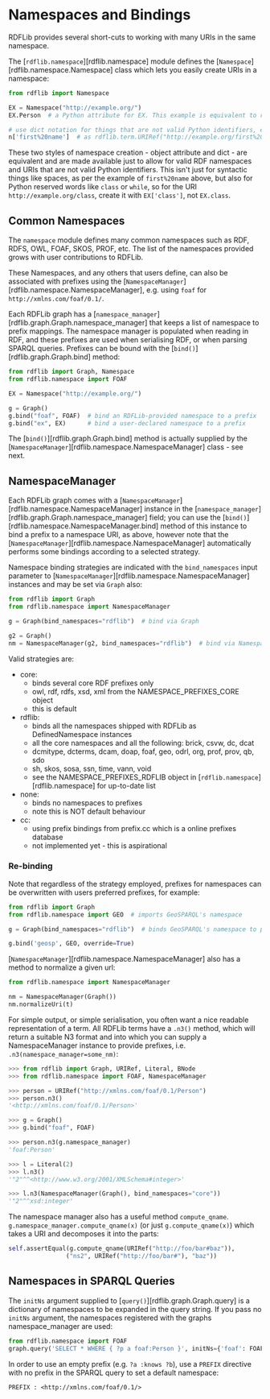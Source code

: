 # Namespaces and Bindings

RDFLib provides several short-cuts to working with many URIs in the same namespace.

The [`rdflib.namespace`][rdflib.namespace] module defines the [`Namespace`][rdflib.namespace.Namespace] class which lets you easily create URIs in a namespace:

```python
from rdflib import Namespace

EX = Namespace("http://example.org/")
EX.Person  # a Python attribute for EX. This example is equivalent to rdflib.term.URIRef("http://example.org/Person")

# use dict notation for things that are not valid Python identifiers, e.g.:
n['first%20name']  # as rdflib.term.URIRef("http://example.org/first%20name")
```

These two styles of namespace creation - object attribute and dict - are equivalent and are made available just to allow for valid RDF namespaces and URIs that are not valid Python identifiers. This isn't just for syntactic things like spaces, as per the example of `first%20name` above, but also for Python reserved words like `class` or `while`, so for the URI `http://example.org/class`, create it with `EX['class']`, not `EX.class`.

## Common Namespaces

The `namespace` module defines many common namespaces such as RDF, RDFS, OWL, FOAF, SKOS, PROF, etc. The list of the namespaces provided grows with user contributions to RDFLib.

These Namespaces, and any others that users define, can also be associated with prefixes using the [`NamespaceManager`][rdflib.namespace.NamespaceManager], e.g. using `foaf` for `http://xmlns.com/foaf/0.1/`.

Each RDFLib graph has a [`namespace_manager`][rdflib.graph.Graph.namespace_manager] that keeps a list of namespace to prefix mappings. The namespace manager is populated when reading in RDF, and these prefixes are used when serialising RDF, or when parsing SPARQL queries. Prefixes can be bound with the [`bind()`][rdflib.graph.Graph.bind] method:

```python
from rdflib import Graph, Namespace
from rdflib.namespace import FOAF

EX = Namespace("http://example.org/")

g = Graph()
g.bind("foaf", FOAF)  # bind an RDFLib-provided namespace to a prefix
g.bind("ex", EX)      # bind a user-declared namespace to a prefix
```


The [`bind()`][rdflib.graph.Graph.bind] method is actually supplied by the [`NamespaceManager`][rdflib.namespace.NamespaceManager] class - see next.

## NamespaceManager

Each RDFLib graph comes with a [`NamespaceManager`][rdflib.namespace.NamespaceManager] instance in the [`namespace_manager`][rdflib.graph.Graph.namespace_manager] field; you can use the [`bind()`][rdflib.namespace.NamespaceManager.bind] method of this instance to bind a prefix to a namespace URI, as above, however note that the [`NamespaceManager`][rdflib.namespace.NamespaceManager] automatically performs some bindings according to a selected strategy.

Namespace binding strategies are indicated with the `bind_namespaces` input parameter to [`NamespaceManager`][rdflib.namespace.NamespaceManager] instances and may be set via `Graph` also:

```python
from rdflib import Graph
from rdflib.namespace import NamespaceManager

g = Graph(bind_namespaces="rdflib")  # bind via Graph

g2 = Graph()
nm = NamespaceManager(g2, bind_namespaces="rdflib")  # bind via NamespaceManager
```


Valid strategies are:

- core:
  - binds several core RDF prefixes only
  - owl, rdf, rdfs, xsd, xml from the NAMESPACE_PREFIXES_CORE object
  - this is default
- rdflib:
  - binds all the namespaces shipped with RDFLib as DefinedNamespace instances
  - all the core namespaces and all the following: brick, csvw, dc, dcat
  - dcmitype, dcterms, dcam, doap, foaf, geo, odrl, org, prof, prov, qb, sdo
  - sh, skos, sosa, ssn, time, vann, void
  - see the NAMESPACE_PREFIXES_RDFLIB object in [`rdflib.namespace`][rdflib.namespace] for up-to-date list
- none:
  - binds no namespaces to prefixes
  - note this is NOT default behaviour
- cc:
  - using prefix bindings from prefix.cc which is a online prefixes database
  - not implemented yet - this is aspirational

### Re-binding

Note that regardless of the strategy employed, prefixes for namespaces can be overwritten with users preferred prefixes, for example:

```python
from rdflib import Graph
from rdflib.namespace import GEO  # imports GeoSPARQL's namespace

g = Graph(bind_namespaces="rdflib")  # binds GeoSPARQL's namespace to prefix 'geo'

g.bind('geosp', GEO, override=True)
```

[`NamespaceManager`][rdflib.namespace.NamespaceManager] also has a method to normalize a given url:

```python
from rdflib.namespace import NamespaceManager

nm = NamespaceManager(Graph())
nm.normalizeUri(t)
```

For simple output, or simple serialisation, you often want a nice readable representation of a term. All RDFLib terms have a `.n3()` method, which will return a suitable N3 format and into which you can supply a NamespaceManager instance to provide prefixes, i.e. `.n3(namespace_manager=some_nm)`:

```python
>>> from rdflib import Graph, URIRef, Literal, BNode
>>> from rdflib.namespace import FOAF, NamespaceManager

>>> person = URIRef("http://xmlns.com/foaf/0.1/Person")
>>> person.n3()
'<http://xmlns.com/foaf/0.1/Person>'

>>> g = Graph()
>>> g.bind("foaf", FOAF)

>>> person.n3(g.namespace_manager)
'foaf:Person'

>>> l = Literal(2)
>>> l.n3()
'"2"^^<http://www.w3.org/2001/XMLSchema#integer>'

>>> l.n3(NamespaceManager(Graph(), bind_namespaces="core"))
'"2"^^xsd:integer'
```

The namespace manager also has a useful method `compute_qname`. `g.namespace_manager.compute_qname(x)` (or just `g.compute_qname(x)`) which takes a URI and decomposes it into the parts:

```python
self.assertEqual(g.compute_qname(URIRef("http://foo/bar#baz")),
                ("ns2", URIRef("http://foo/bar#"), "baz"))
```

## Namespaces in SPARQL Queries

The `initNs` argument supplied to [`query()`][rdflib.graph.Graph.query] is a dictionary of namespaces to be expanded in the query string. If you pass no `initNs` argument, the namespaces registered with the graphs namespace_manager are used:

```python
from rdflib.namespace import FOAF
graph.query('SELECT * WHERE { ?p a foaf:Person }', initNs={'foaf': FOAF})
```

In order to use an empty prefix (e.g. `?a :knows ?b`), use a `PREFIX` directive with no prefix in the SPARQL query to set a default namespace:

```sparql
PREFIX : <http://xmlns.com/foaf/0.1/>
```
